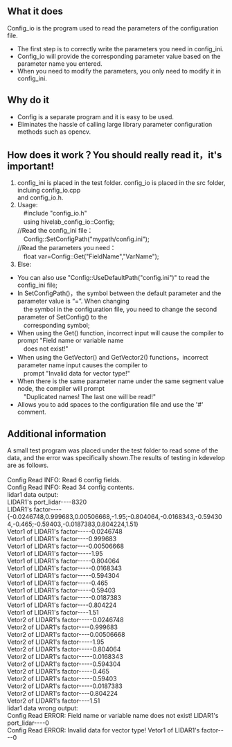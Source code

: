 
## What it does
Config_io is the program used to read the parameters of the configuration file.<br>
* The first step is to correctly write the parameters you need in config_ini.<br>
* Config_io will provide the corresponding parameter value based on the parameter name you entered.<br>
* When you need to modify the parameters, you only need to modify it in config_ini.<br>
## Why do it
* Config is a separate program and it is easy to be used.<br>
* Eliminates the hassle of calling large library parameter configuration methods such as opencv.<br>
## How does it work？You should really read it，it's important! 
1. config_ini is placed in the test folder. config_io is placed in the src folder, incluing config_io.cpp<br>
and config_io.h.<br>
2. Usage:<br>
　#include "config_io.h" <br>
　using hivelab_config_io::Config; <br>
//Read the config_ini file： <br>
　Config::SetConfigPath("mypath/config.ini"); <br>
//Read the parameters you need： <br>
　float var=Config::Get("FieldName","VarName"); <br>
3. Else:<br>
* You can also use "Config::UseDefaultPath("config.ini")" to read the config_ini file; <br>
* In SetConfigPath()，the symbol between the default parameter and the parameter value is “=”. When changing<br>
　the symbol in the configuration file, you need to change the second parameter of SetConfig() to the<br>
　corresponding symbol;<br>
* When using the Get() function, incorrect input will cause the compiler to prompt "Field name or variable name<br>
　does not exist!"<br>
* When using the GetVector() and GetVector2() functions，incorrect parameter name input causes the compiler to<br>
　prompt "Invalid data for vector type!"<br>
* When there is the same parameter name under the same segment value node, the compiler will prompt<br>
　"Duplicated names! The last one will be read!"<br>
* Allows you to add spaces to the configuration file and use the '#' comment.<br>
## Additional information
A small test program was placed under the test folder to  read some of the data, and the error was specifically shown.The 
results of testing in kdevelop are as follows.<br>
<br>
Config Read INFO: Read 6 config fields.<br>
Config Read INFO: Read 34 config contents.<br>
lidar1 data output:<br>
LIDAR1's port_lidar----8320<br>
LIDAR1's factor----{-0.0246748,0.999683,0.00506668,-1.95;-0.804064,-0.0168343,-0.594304,-0.465;-0.59403,-0.0187383,0.804224,1.51}<br>
Vetor1 of LIDAR1's factor-----0.0246748<br>
Vetor1 of LIDAR1's factor----0.999683<br>
Vetor1 of LIDAR1's factor----0.00506668<br>
Vetor1 of LIDAR1's factor-----1.95<br>
Vetor1 of LIDAR1's factor-----0.804064<br>
Vetor1 of LIDAR1's factor-----0.0168343<br>
Vetor1 of LIDAR1's factor-----0.594304<br>
Vetor1 of LIDAR1's factor-----0.465<br>
Vetor1 of LIDAR1's factor-----0.59403<br>
Vetor1 of LIDAR1's factor-----0.0187383<br>
Vetor1 of LIDAR1's factor----0.804224<br>
Vetor1 of LIDAR1's factor----1.51<br>
Vetor2 of LIDAR1's factor-----0.0246748<br>
Vetor2 of LIDAR1's factor----0.999683<br>
Vetor2 of LIDAR1's factor----0.00506668<br>
Vetor2 of LIDAR1's factor-----1.95<br>
Vetor2 of LIDAR1's factor-----0.804064<br>
Vetor2 of LIDAR1's factor-----0.0168343<br>
Vetor2 of LIDAR1's factor-----0.594304<br>
Vetor2 of LIDAR1's factor-----0.465<br>
Vetor2 of LIDAR1's factor-----0.59403<br>
Vetor2 of LIDAR1's factor-----0.0187383<br>
Vetor2 of LIDAR1's factor----0.804224<br>
Vetor2 of LIDAR1's factor----1.51<br>
lidar1 data wrong output:<br>
Config Read ERROR: Field name or variable name does not exist!
LIDAR1's port_lidar----0<br>
Config Read ERROR: Invalid data for vector type!
Vetor1 of LIDAR1's factor----0
